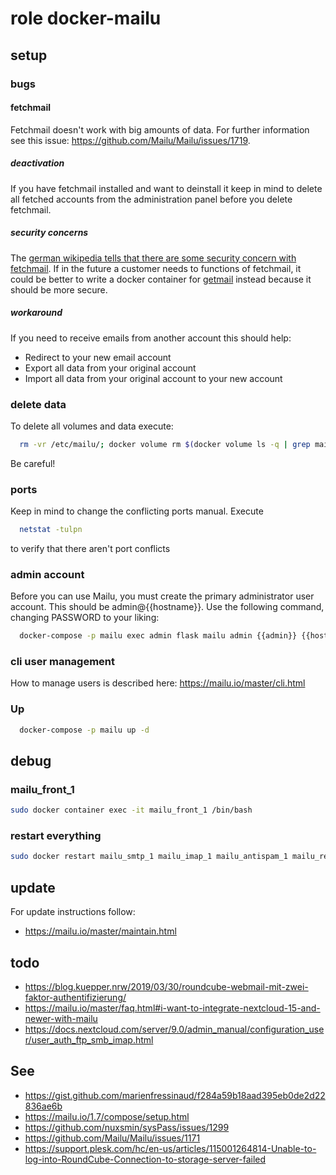 # role docker-mailu

## setup
### bugs

#### fetchmail
Fetchmail doesn't work with big amounts of data.
For further information see this issue: https://github.com/Mailu/Mailu/issues/1719.

##### deactivation
If you have fetchmail installed and want to deinstall it keep in mind to delete all fetched accounts from the administration panel before you delete fetchmail.

##### security concerns
The [german wikipedia tells that there are some security concern with fetchmail](https://de.wikipedia.org/wiki/Fetchmail). If in the future a customer needs to functions of fetchmail, it could be better to write a docker container for [getmail](https://en.wikipedia.org/wiki/Getmail) instead because it should be more secure.

##### workaround
If you need to receive emails from another account this should help:

- Redirect to your new email account
- Export all data from your original account
- Import all data from your original account to your new account

### delete data
To delete all volumes and data execute:

```bash
  rm -vr /etc/mailu/; docker volume rm $(docker volume ls -q | grep mailu_)
```
Be careful!

### ports
Keep in mind to change the conflicting ports manual.
Execute

```bash
  netstat -tulpn
```

to verify that there aren't port conflicts

### admin account

Before you can use Mailu, you must create the primary administrator user account. This should be admin@{{hostname}}. Use the following command, changing PASSWORD to your liking:

```bash
  docker-compose -p mailu exec admin flask mailu admin {{admin}} {{hostname}} PASSWORD
```

### cli user management
How to manage users is described here: https://mailu.io/master/cli.html

### Up

```bash
  docker-compose -p mailu up -d
```
## debug
### mailu_front_1

```bash
sudo docker container exec -it mailu_front_1 /bin/bash
```
### restart everything

```bash
sudo docker restart mailu_smtp_1 mailu_imap_1 mailu_antispam_1 mailu_redis_1 mailu_webdav_1 mailu_front_1 mailu_database_1 mailu_webmail_1 mailu_admin_1 mailu_antivirus_1
```

## update
For update instructions follow:
- https://mailu.io/master/maintain.html

## todo
- https://blog.kuepper.nrw/2019/03/30/roundcube-webmail-mit-zwei-faktor-authentifizierung/
- https://mailu.io/master/faq.html#i-want-to-integrate-nextcloud-15-and-newer-with-mailu
- https://docs.nextcloud.com/server/9.0/admin_manual/configuration_user/user_auth_ftp_smb_imap.html

## See
- https://gist.github.com/marienfressinaud/f284a59b18aad395eb0de2d22836ae6b
- https://mailu.io/1.7/compose/setup.html
- https://github.com/nuxsmin/sysPass/issues/1299
- https://github.com/Mailu/Mailu/issues/1171
- https://support.plesk.com/hc/en-us/articles/115001264814-Unable-to-log-into-RoundCube-Connection-to-storage-server-failed
